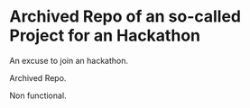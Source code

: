 # Archived Repo of an so-called Project for an Hackathon

An excuse to join an hackathon.

Archived Repo.

Non functional.
